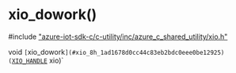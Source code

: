 # xio_dowork()

\#include ["azure-iot-sdk-c/c-utility/inc/azure_c_shared_utility/xio.h"](../iot-c-ref-xio-h.md)  

void `[`xio_dowork`](#xio_8h_1ad1678d0cc44c83eb2bdc0eee0be12925)(`[`XIO_HANDLE`](#xio_8h_1a214682528088ae784e94fbbe26fa4356) xio)`


